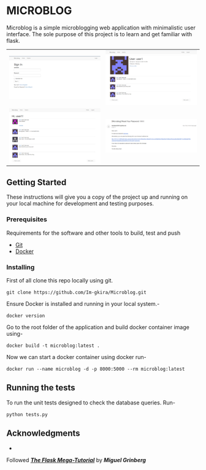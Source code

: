 # MICROBLOG

Microblog is a simple microblogging web application with minimalistic user interface. The sole purpose of this project
is to learn and get familiar with flask.


<table>
<tr>
<td>
<img src="https://github.com/Im-gkira/Microblog/blob/6fbb6924d1a80f23e69f710d9da5313c609ff33b/app/static/login.png">
</td>
<td>
<img src="app/static/profile.png">
</td>
</tr>
<tr>
<td>
<img src="app/static/explore.png">
</td>
<td>
<img src="app/static/email.png">
</td>
</tr>
</table>

## Getting Started

These instructions will give you a copy of the project up and running on
your local machine for development and testing purposes.

### Prerequisites

Requirements for the software and other tools to build, test and push

- [Git](https://git-scm.com/download/win)
- [Docker](https://www.docker.com/products/docker-desktop/)

### Installing

First of all clone this repo locally using git.

    git clone https://github.com/Im-gkira/Microblog.git

Ensure Docker is installed and running in your local system.-

    docker version

Go to the root folder of the application and build docker container image using-

    docker build -t microblog:latest .

Now we can start a docker container using docker run-

    docker run --name microblog -d -p 8000:5000 --rm microblog:latest

## Running the tests

To run the unit tests designed to check the database queries. Run-

    python tests.py

## Acknowledgments

-
Followed ***[The Flask Mega-Tutorial](https://blog.miguelgrinberg.com/post/the-flask-mega-tutorial-part-i-hello-world)***
by ***Miguel Grinberg***

